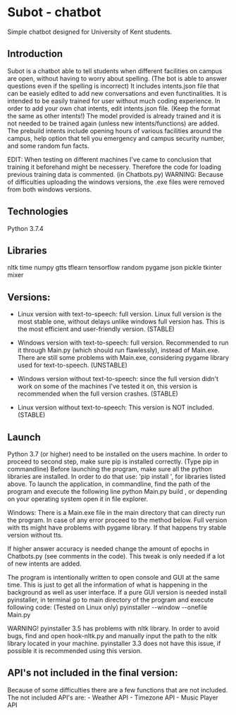 # Subot - chatbot
Simple chatbot designed for University of Kent students.

## Introduction
Subot is a chatbot able to tell students when different facilities on campus are open, without having to worry about spelling. (The bot is able to answer questions even if the spelling is incorrect) It includes intents.json file that can be easiely edited to add new conversations and even functinalities. It is intended to be easily trained for user without much coding experience. In order to add your own chat intents, edit intents.json file. (Keep the format the same as other intents!) The model provided is already trained and it is not needed to be trained again (unless new intents/functions) are added. The prebuild intents include opening hours of various facilities around the campus, help option that tell you emergency and campus security number, and some random fun facts.


EDIT: When testing on different machines I've came to conclusion that training it beforehand might be necessery. Therefore the code for loading previous training data is commented. (in Chatbots.py)
WARNING: Because of difficulties uploading the windows versions, the .exe files were removed from both windows versions.

## Technologies
Python 3.7.4

## Libraries
nltk
time
numpy
gtts
tflearn
tensorflow
random
pygame
json
pickle
tkinter
mixer

## Versions:
- Linux version with text-to-speech: full version. Linux full version is the most stable one, without delays unlike windows full version has. This is the most efficient and user-friendly version. (STABLE)

- Windows version with text-to-speech: full version. Recommended to run it through Main.py (which should run flawlessly), instead of Main.exe. There are still some problems with Main.exe, considering pygame library used for text-to-speech. (UNSTABLE)

- Windows version without text-to-speech: since the full version didn't work on some of the machines I've tested it on, this version is recommended when the full version crashes. (STABLE)

- Linux version without text-to-speech: This version is NOT included. (STABLE)

## Launch
Python 3.7 (or higher) need to be installed on the users machine. In order to proceed to second step, make sure pip is installed correctly. (Type pip in commandline) Before launching the program, make sure all the python libraries are installed. In order to do that use: 'pip install <library>', for libraries listed above.
To launch the application, in commandline, find the path of the program and execute the following line
python Main.py build
, or depending on your operating system open it in file explorer.

Windows:
There is a Main.exe file in the main directory that can directy run the program. In case of any error proceed to the method below.
Full version with tts might have problems with pygame library. If that happens try stable version without tts.

If higher answer accuracy is needed change the amount of epochs in Chatbots.py (see comments in the code). This tweak is only needed if a lot of new intents are added.

The program is intentionally written to open console and GUI at the same time. This is just to get all the information of what is happening in the background as well as user interface. If a pure GUI version is needed install pyinstaller, in terminal go to main directory of the program and execute following code: (Tested on Linux only)
pyinstaller --window --onefile Main.py

WARNING! pyinstaller 3.5 has problems with nltk library. In order to avoid bugs, find and open hook-nltk.py and manually input the path to the nltk library located in your machine. pyinstaller 3.3 does not have this issue, if possible it is recommended using this version.

## API's not included in the final version:
Because of some difficulties there are a few functions that are not included. The not included API's are:
	- Weather API
	- Timezone API 
	- Music Player API
	
